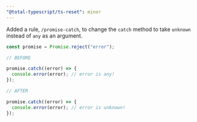```yaml
---
"@total-typescript/ts-reset": minor
---
```


Added a rule, `/promise-catch`, to change the `catch` method to take `unknown` instead of `any` as an argument.

```ts
const promise = Promise.reject("error");

// BEFORE

promise.catch((error) => {
  console.error(error); // error is any!
});

// AFTER

promise.catch((error) => {
  console.error(error); // error is unknown!
});
```

